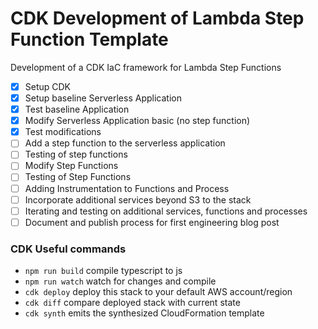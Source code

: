 # CDK Development of Lambda Step Function Template

Development of a CDK IaC framework for Lambda Step Functions

- [x] Setup CDK
- [x] Setup baseline Serverless Application
- [x] Test baseline Application
- [x] Modify Serverless Application basic (no step function)
- [x] Test modifications
- [ ] Add a step function to the serverless application
- [ ] Testing of step functions
- [ ] Modify Step Functions
- [ ] Testing of Step Functions
- [ ] Adding Instrumentation to Functions and Process
- [ ] Incorporate additional services beyond S3 to the stack
- [ ] Iterating and testing on additional services, functions and processes
- [ ] Document and publish process for first engineering blog post

### CDK Useful commands

- `npm run build` compile typescript to js
- `npm run watch` watch for changes and compile
- `cdk deploy` deploy this stack to your default AWS account/region
- `cdk diff` compare deployed stack with current state
- `cdk synth` emits the synthesized CloudFormation template

